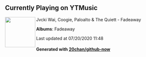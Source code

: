 ## Currently Playing on YTMusic

[<img align="left" width="100" src="https://lh3.googleusercontent.com/SqlnN5t9ftyZjj4AxXYIXwAK5c7CRtgD7oSHHeBWzW2cl7079VllQjoTH5D5rPrGChgQKqk5DlQuRwdN">](https://music.youtube.com/channel/UC0YWzdRJBYRMWPmzx-EKHzQ)

Jvcki Wai, Coogie, Paloalto & The Quiett - Fadeaway

**Albums**: Fadeaway

Last updated at 07/20/2020 11:48

#### Generated with [20chan/github-now](https://github.com/20chan/github-now)


<!--
**20chan/20chan** is a ✨ _special_ ✨ repository because its `README.md` (this file) appears on your GitHub profile.

Here are some ideas to get you started:

- 🔭 I’m currently working on ...
- 🌱 I’m currently learning ...
- 👯 I’m looking to collaborate on ...
- 🤔 I’m looking for help with ...
- 💬 Ask me about ...
- 📫 How to reach me: ...
- 😄 Pronouns: ...
- ⚡ Fun fact: ...
-->
